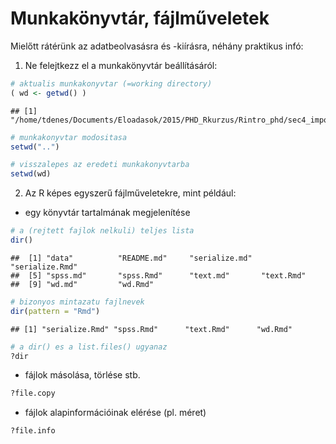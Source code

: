# Munkakönyvtár, fájlműveletek

Mielőtt rátérünk az adatbeolvasásra és -kiírásra, néhány praktikus infó:

1) Ne felejtkezz el a munkakönyvtár beállításáról:

```r
# aktualis munkakonyvtar (=working directory)
( wd <- getwd() )
```

```
## [1] "/home/tdenes/Documents/Eloadasok/2015/PHD_Rkurzus/Rintro_phd/sec4_import"
```

```r
# munkakonyvtar modositasa
setwd("..")

# visszalepes az eredeti munkakonyvtarba
setwd(wd)
```

2) Az R képes egyszerű fájlműveletekre, mint például:

- egy könyvtár tartalmának megjelenítése

```r
# a (rejtett fajlok nelkuli) teljes lista
dir()
```

```
##  [1] "data"          "README.md"     "serialize.md"  "serialize.Rmd"
##  [5] "spss.md"       "spss.Rmd"      "text.md"       "text.Rmd"     
##  [9] "wd.md"         "wd.Rmd"
```

```r
# bizonyos mintazatu fajlnevek
dir(pattern = "Rmd")
```

```
## [1] "serialize.Rmd" "spss.Rmd"      "text.Rmd"      "wd.Rmd"
```

```r
# a dir() es a list.files() ugyanaz
?dir
```

- fájlok másolása, törlése stb.

```r
?file.copy
```

- fájlok alapinformációinak elérése (pl. méret)

```r
?file.info
```

